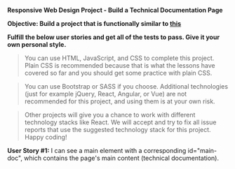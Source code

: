 **Responsive Web Design Project - Build a Technical Documentation Page**

**Objective: Build a project that is functionally similar to [this](https://shyakaster.github.io/FCCTDP/)**

**Fulfill the below user stories and get all of the tests to pass. Give it your own personal style.**

>You can use HTML, JavaScript, and CSS to complete this project. Plain CSS is recommended because that is what the lessons have covered so far and you should get some practice with plain CSS.

>You can use Bootstrap or SASS if you choose. Additional technologies (just for example jQuery, React, Angular, or Vue) are not recommended for this project, and using them is at your own risk.

>Other projects will give you a chance to work with different technology stacks like React. We will accept and try to fix all issue reports that use the suggested technology stack for this project. Happy coding!

**User Story #1:** I can see a main element with a corresponding id="main-doc", which contains the page's main content (technical documentation).
